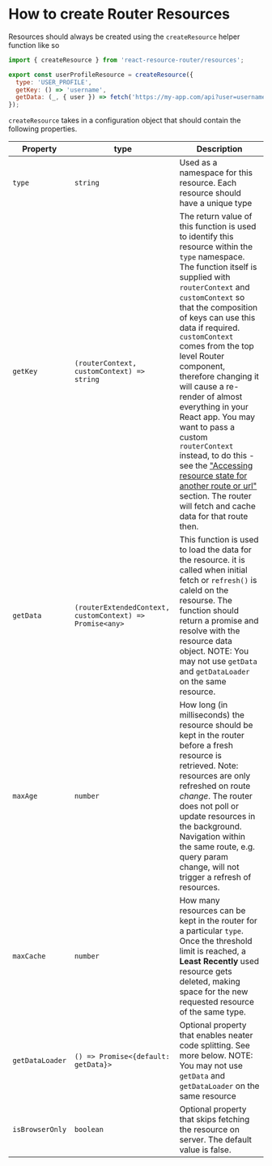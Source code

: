 # How to create Router Resources

Resources should always be created using the `createResource` helper function like so

```js
import { createResource } from 'react-resource-router/resources';

export const userProfileResource = createResource({
  type: 'USER_PROFILE',
  getKey: () => 'username',
  getData: (_, { user }) => fetch('https://my-app.com/api?user=username'),
});
```

`createResource` takes in a configuration object that should contain the following properties.

| Property        | type                                                     | Description                                                                                                                                                                                                                                                                                                                          |
| --------------- | -------------------------------------------------------- | ------------------------------------------------------------------------------------------------------------------------------------------------------------------------------------------------------------------------------------------------------------------------------------------------------------------------------------ |
| `type`          | `string`                                                 | Used as a namespace for this resource. Each resource should have a unique type                                                                                                                                                                                                                                                       |
| `getKey`        | `(routerContext, customContext) => string`               | The return value of this function is used to identify this resource within the `type` namespace. The function itself is supplied with `routerContext` and `customContext` so that the composition of keys can use this data if required. `customContext` comes from the top level Router component, therefore changing it will cause a re-render of almost everything in your React app. You may want to pass a custom `routerContext` instead, to do this - see the ["Accessing resource state for another route or url"](https://atlassian-labs.github.io/react-resource-router/#/resources/usage?id=accessing-resource-state-for-another-route-or-url) section. The router will fetch and cache data for that route then.                                                                                       |
| `getData`       | `(routerExtendedContext, customContext) => Promise<any>` | This function is used to load the data for the resource. it is called when initial fetch or `refresh()` is caleld on the resourse. The function should return a promise and resolve with the resource data object. NOTE: You may not use `getData` and `getDataLoader` on the same resource.                                                                                                                      |
| `maxAge`        | `number`                                                 | How long (in milliseconds) the resource should be kept in the router before a fresh resource is retrieved. Note: resources are only refreshed on route _change_. The router does not poll or update resources in the background. Navigation within the same route, e.g. query param change, will not trigger a refresh of resources. |
| `maxCache` | `number`                      | How many resources can be kept in the router for a particular `type`. Once the threshold limit is reached, a **Least Recently** used resource gets deleted, making space for the new requested resource of the same type.                                                                                                                                         |
| `getDataLoader` | `() => Promise<{default: getData}>`                      | Optional property that enables neater code splitting. See more below. NOTE: You may not use `getData` and `getDataLoader` on the same resource    
| `isBrowserOnly`     | `boolean`                                                | Optional property that skips fetching the resource on server. The default value is false.                                      |
